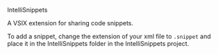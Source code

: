 IntelliSnippets

A VSIX extension for sharing code snippets.

To add a snippet, change the extension of your xml file to `.snippet` and place it in the IntelliSnippets folder in the IntelliSnippets project.
